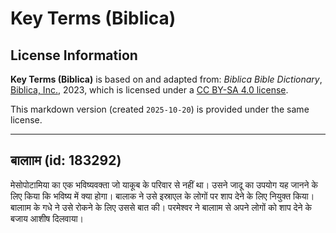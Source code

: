# Key Terms (Biblica)

## License Information

**Key Terms (Biblica)** is based on and adapted from: _Biblica Bible Dictionary_, [Biblica, Inc.](https://www.biblica.com/), 2023, which is licensed under a [CC BY-SA 4.0 license](https://creativecommons.org/licenses/by-sa/4.0/legalcode.en).

This markdown version (created `2025-10-20`) is provided under the same license.



--------------------------------

## बालााम (id: 183292)

मेसोपोटामिया का एक भविष्यवक्ता जो याकूब के परिवार से नहीं था। उसने जादू का उपयोग यह जानने के लिए किया कि भविष्य में क्या होगा। बालाक ने उसे इस्राएल के लोगों पर शाप देने के लिए नियुक्त किया। बालााम के गधे ने उसे रोकने के लिए उससे बात की। परमेश्वर ने बालााम से अपने लोगों को शाप देने के बजाय आशीष दिलवाया।


